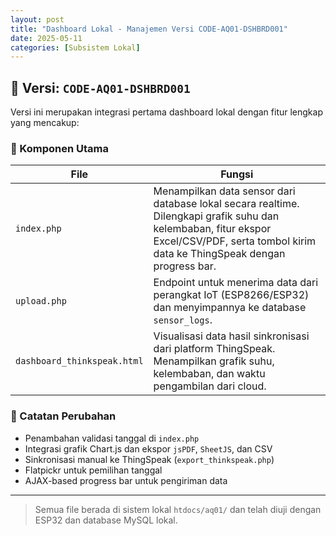 ```yaml
---
layout: post
title: "Dashboard Lokal - Manajemen Versi CODE-AQ01-DSHBRD001"
date: 2025-05-11
categories: [Subsistem Lokal]
---
```


## 🧾 Versi: `CODE-AQ01-DSHBRD001`

Versi ini merupakan integrasi pertama dashboard lokal dengan fitur lengkap yang mencakup:

### 🔹 Komponen Utama

| File | Fungsi |
|------|--------|
| `index.php` | Menampilkan data sensor dari database lokal secara realtime. Dilengkapi grafik suhu dan kelembaban, fitur ekspor Excel/CSV/PDF, serta tombol kirim data ke ThingSpeak dengan progress bar. |
| `upload.php` | Endpoint untuk menerima data dari perangkat IoT (ESP8266/ESP32) dan menyimpannya ke database `sensor_logs`. |
| `dashboard_thinkspeak.html` | Visualisasi data hasil sinkronisasi dari platform ThingSpeak. Menampilkan grafik suhu, kelembaban, dan waktu pengambilan dari cloud. |

### 📅 Catatan Perubahan

- Penambahan validasi tanggal di `index.php`
- Integrasi grafik Chart.js dan ekspor `jsPDF`, `SheetJS`, dan CSV
- Sinkronisasi manual ke ThingSpeak (`export_thinkspeak.php`)
- Flatpickr untuk pemilihan tanggal
- AJAX-based progress bar untuk pengiriman data

---

> Semua file berada di sistem lokal `htdocs/aq01/` dan telah diuji dengan ESP32 dan database MySQL lokal.
